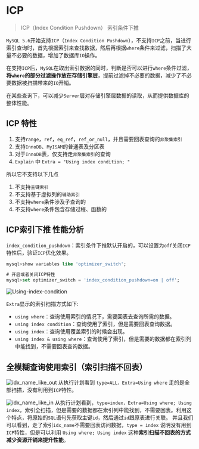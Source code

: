# ICP

> ICP（Index Condition Pushdown） 索引条件下推

`MySQL 5.6`开始支持`ICP`（`Index Condition Pushdown`），不支持`ICP`之前，当进行索引查询时，首先根据索引来查找数据，然后再根据`where`条件来过滤，扫描了大量不必要的数据，增加了数据库`IO`操作。
 
在支持`ICP`后，`MySQL`在取出索引数据的同时，判断是否可以进行`where`条件过滤，**将`where`的部分过滤操作放在存储引擎层**，提前过滤掉不必要的数据，减少了不必要数据被扫描带来的`IO`开销。
 
在某些查询下，可以减少`Server`层对存储引擎层数据的读取，从而提供数据库的整体性能。
 
## ICP 特性
 
 1. 支持`range`，`ref`，`eq_ref`，`ref_or_null`，并且需要回表查询的`非聚集索引`
 2. 支持`InnoDB`、`MyISAM`的普通表及分区表
 3. 对于`InnoDB`表，仅支持走`非聚集索引`的查询
 4. `Explain` 中 `Extra = "Using index condition; "`
 
 所以它不支持以下几点
 1. 不支持`主键索引`
 2. 不支持基于虚拟列的`辅助索引`
 3. 不支持`where`条件涉及子查询的
 4. 不支持`where`条件包含存储过程、函数的
 
## ICP索引下推 性能分析
 
 `index_condition_pushdown`：索引条件下推默认开启的，可以设置为`off`关闭`ICP`特性后，验证`ICP`优化效果。
 ```sql
 mysql>show variables like 'optimizer_switch';
 
 # 开启或者关闭ICP特性
 mysql>set optimizer_switch = 'index_condition_pushdown=on | off';
 ```
 
 ![Using-index-condition](/img/mysql/Using-index-condition.png)
 
 `Extra`显示的索引扫描方式如下:
 - `using where`：查询使用索引的情况下，需要回表去查询所需的数据。
 - `using index condition`：查询使用了索引，但是需要回表查询数据。
 - `using index`：查询使用覆盖索引的时候会出现。
 - `using index & using where`：查询使用了索引，但是需要的数据都在索引列中能找到，不需要回表查询数据。
 
 ## 全模糊查询使用索引（索引扫描不回表）
 
 ![idx_name_like_out](/img/mysql/idx_name_like_out.png)
 从执行计划看到 `type=ALL，Extra=Using where` 走的是全部扫描，没有利用到`ICP`特性。
 
 ![idx_name_like_in](/img/mysql/idx_name_like_in.jpg)
 从执行计划看到，`type=index，Extra=Using where; Using index`，索引全扫描，但是需要的数据都在索引列中能找到，不需要回表。利用这个特点，将原始的`SQL`语句先获取主键`id`，然后通过`id`跟原表进行关联。
 并且我们可以看到，走了索引`idx_name`不需要回表访问数据，`type = index` 说明没有用到`ICP`特性，但是可以利用 `Using where; Using index` 这种**索引扫描不回表的方式减少资源开销来提升性能**。
